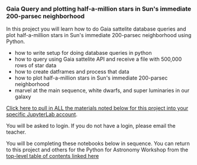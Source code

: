 ### Gaia Query and plotting half-a-million stars in Sun's immediate 200-parsec neighborhood

In this project you will learn how to do Gaia sattelite database queries and plot half-a-million stars in Sun's immediate 200-parsec neighborhood using Python.

*  how to write setup for doing database queries in python
*  how to query using Gaia sattelite API and receive a file with 500,000 rows of star data
*  how to create datframes and process that data
*  how to plot half-a-million stars in Sun's immediate 200-parsec neighborhood
*  marvel at the main sequence, white dwarfs, and super luminaries in our galaxy

[Click here to pull in ALL the materials noted below for this project into your specific JupyterLab account](https://bushastrolab.com/hub/user-redirect/git-pull?repo=https%3A%2F%2Fgithub.com%2Fdrunarayan%2FCitizen_Science_projects&branch=gh-pages&urlpath=lab%2Ftree%2FCitizen_Science_Projects%2Fnotebooks%2Fhalf_a_mil).

You will be asked to login. If you do not have a login, please email the teacher.

You will be completing these notebooks below in sequence. You can return to this project and others for the Python for Astronomy Workshop from the [top-level table of contents linked here](https://drunarayan.github.io/Citizen_Science_Projectsnotebooks/)


